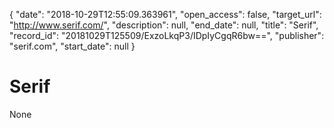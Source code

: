{
  "date": "2018-10-29T12:55:09.363961", 
  "open_access": false, 
  "target_url": "http://www.serif.com/", 
  "description": null, 
  "end_date": null, 
  "title": "Serif", 
  "record_id": "20181029T125509/ExzoLkqP3/IDpIyCgqR6bw==", 
  "publisher": "serif.com", 
  "start_date": null
}

# Serif

None